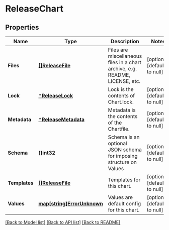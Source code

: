 # ReleaseChart

## Properties
Name | Type | Description | Notes
------------ | ------------- | ------------- | -------------
**Files** | [**[]ReleaseFile**](release.File.md) | Files are miscellaneous files in a chart archive, e.g. README, LICENSE, etc. | [optional] [default to null]
**Lock** | [***ReleaseLock**](release.Lock.md) | Lock is the contents of Chart.lock. | [optional] [default to null]
**Metadata** | [***ReleaseMetadata**](release.Metadata.md) | Metadata is the contents of the Chartfile. | [optional] [default to null]
**Schema** | **[]int32** | Schema is an optional JSON schema for imposing structure on Values | [optional] [default to null]
**Templates** | [**[]ReleaseFile**](release.File.md) | Templates for this chart. | [optional] [default to null]
**Values** | [**map[string]ErrorUnknown**](.md) | Values are default config for this chart. | [optional] [default to null]

[[Back to Model list]](../README.md#documentation-for-models) [[Back to API list]](../README.md#documentation-for-api-endpoints) [[Back to README]](../README.md)


